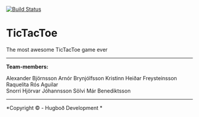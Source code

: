 [![Build Status](https://travis-ci.org/Hugbod1/TicTacToe.svg)](https://travis-ci.org/Hugbod1/TicTacToe)

# TicTacToe
The most awesome TicTacToe game ever

----

**Team-members:**

Alexander Björnsson
Arnór Brynjólfsson 
Kristinn Heiðar Freysteinsson
Raquelíta Rós Aguilar	
Snorri Hjörvar Jóhannsson
Sölvi Már Benediktsson

---
*Copyright © - Hugboð Development *